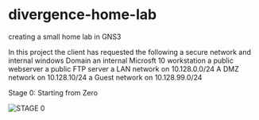# divergence-home-lab
creating a small home lab in GNS3
<head> </head> In this project the client has requested the following
a secure network 
and internal windows Domain
an internal Microsft 10 workstation 
a public webserver
a public FTP server
a LAN network on 10.128.0.0/24
A DMZ network on 10.128.10/24
a Guest network on 10.128.99.0/24
</head>


Stage 0: Starting from Zero

![STAGE 0](https://github.com/notsilentxd/divergence-home-lab/assets/157625570/2960e05e-27ed-4ae0-b405-91613a56d3bc)
